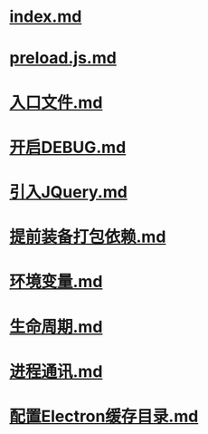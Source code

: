# [index.md](index.md)

# [preload.js.md](preload.js.md)

# [入口文件.md](入口文件.md)

# [开启DEBUG.md](开启DEBUG.md)

# [引入JQuery.md](引入JQuery.md)

# [提前装备打包依赖.md](提前装备打包依赖.md)

# [环境变量.md](环境变量.md)

# [生命周期.md](生命周期.md)

# [进程通讯.md](进程通讯.md)

# [配置Electron缓存目录.md](配置Electron缓存目录.md)

